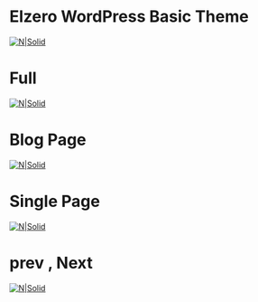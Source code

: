 # Elzero WordPress Basic Theme

[![N|Solid](https://scontent-cai1-1.xx.fbcdn.net/v/t1.0-9/17992292_10212526810623963_286353919297833869_n.jpg?oh=7e6fd97b89eb1356fe1841170123ffc1&oe=5A49D035)](https://goo.gl/B9jhma)

# Full
[![N|Solid](https://scontent-cai1-1.xx.fbcdn.net/v/t34.0-12/22052389_1833354473356261_1462902655_n.png?oh=f176a0b521bb18f0d7654cf4e0decdaa&oe=59CAFF7C)](https://goo.gl/B9jhma)

# Blog Page
[![N|Solid](https://scontent-cai1-1.xx.fbcdn.net/v/t35.0-12/22068899_1832390876785954_202934519_o.png?oh=1c55193c09328a98f39cd26aa4bb59a7&oe=59CA8362)](https://goo.gl/B9jhma)



# Single Page
[![N|Solid](https://scontent-cai1-1.xx.fbcdn.net/v/t34.0-12/21979414_1832393383452370_1036116062_n.png?oh=1520717cf086388739b6f256f96e321a&oe=59CAAD74)](https://goo.gl/B9jhma)



#  prev , Next 
[![N|Solid](https://scontent-cai1-1.xx.fbcdn.net/v/t35.0-12/22050642_1832399046785137_882059587_o.png?oh=2c3492fa7bc2ce5fc08d29dd92a5ef2f&oe=59CA5529)](https://goo.gl/B9jhma)